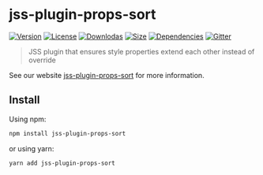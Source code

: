 # jss-plugin-props-sort

[![Version](https://img.shields.io/npm/v/jss-plugin-props-sort.svg?style=flat)](https://npmjs.org/package/jss-plugin-props-sort)
[![License](https://img.shields.io/npm/l/jss-plugin-props-sort.svg?style=flat)](https://github.com/cssinjs/jss/blob/master/LICENSE)
[![Downlodas](https://img.shields.io/npm/dm/jss-plugin-props-sort.svg?style=flat)](https://npmjs.org/package/jss-plugin-props-sort)
[![Size](https://img.shields.io/bundlephobia/minzip/jss-plugin-props-sort.svg?style=flat)](https://npmjs.org/package/jss-plugin-props-sort)
[![Dependencies](https://img.shields.io/david/cssinjs/jss.svg?path=packages%2Fjss-plugin-props-sort&style=flat)](https://npmjs.org/package/jss-plugin-props-sort)
[![Gitter](https://badges.gitter.im/JoinChat.svg)](https://gitter.im/cssinjs/lobby)

> JSS plugin that ensures style properties extend each other instead of override

See our website [jss-plugin-props-sort](https://cssinjs.org/jss-plugin-props-sort?v=v10.0.0-alpha.24) for more information.

## Install

Using npm:

```sh
npm install jss-plugin-props-sort
```

or using yarn:

```sh
yarn add jss-plugin-props-sort
```
